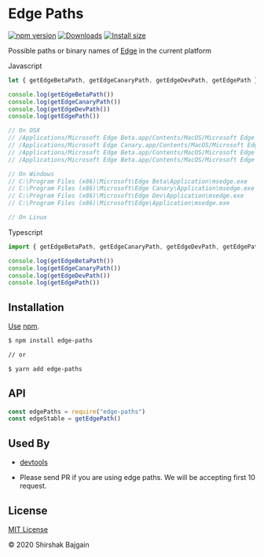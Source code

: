 # Edge Paths

[![npm version](https://img.shields.io/npm/v/edge-paths.svg)](https://www.npmjs.com/package/edge-paths)
[![Downloads](https://img.shields.io/npm/dm/edge-paths.svg)](https://npmjs.com/edge-paths)
[![Install size](https://packagephobia.now.sh/badge?p=edge-paths)](https://packagephobia.now.sh/result?p=edge-paths)

Possible paths or binary names of [Edge](https://www.microsoft.com/en-us/edge) in the current platform

Javascript

```javascript
let { getEdgeBetaPath, getEdgeCanaryPath, getEdgeDevPath, getEdgePath } = require("edge-paths")

console.log(getEdgeBetaPath())
console.log(getEdgeCanaryPath())
console.log(getEdgeDevPath())
console.log(getEdgePath())

// On OSX
// /Applications/Microsoft Edge Beta.app/Contents/MacOS/Microsoft Edge Beta
// /Applications/Microsoft Edge Canary.app/Contents/MacOS/Microsoft Edge Canary
// /Applications/Microsoft Edge Beta.app/Contents/MacOS/Microsoft Edge Dev
// /Applications/Microsoft Edge Beta.app/Contents/MacOS/Microsoft Edge

// On Windows
// C:\Program Files (x86)\Microsoft\Edge Beta\Application\msedge.exe
// C:\Program Files (x86)\Microsoft\Edge Canary\Application\msedge.exe
// C:\Program Files (x86)\Microsoft\Edge Dev\Application\msedge.exe
// C:\Program Files (x86)\Microsoft\Edge\Application\msedge.exe

// On Linux
```

Typescript

```typescript
import { getEdgeBetaPath, getEdgeCanaryPath, getEdgeDevPath, getEdgePath } from "edge-paths"

console.log(getEdgeBetaPath())
console.log(getEdgeCanaryPath())
console.log(getEdgeDevPath())
console.log(getEdgePath())
```

## Installation

[Use](https://docs.npmjs.com/cli/install) [npm](https://docs.npmjs.com/about-npm/).

```bash
$ npm install edge-paths

// or

$ yarn add edge-paths
```

## API

```javascript
const edgePaths = require("edge-paths")
const edgeStable = getEdgePath()
```

## Used By

- [devtools](https://www.npmjs.com/package/devtools)

- Please send PR if you are using edge paths. We will be accepting first 10 request.

## License

[MIT License](./LICENSE)

© 2020 Shirshak Bajgain
